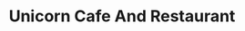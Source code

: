 ---
title: "Unicorn Cafe And Restaurant"
address: "12B Merrion Court, Merrion Row, Dublin City Centre, Co. Dublin"
tel: "+353 (0)16 76 2182"
county: "Dublin"
category: "Italian Restaurants"
type: "Content"
lat: "53.338069915771484"
lng: "-6.25484561920166"
---